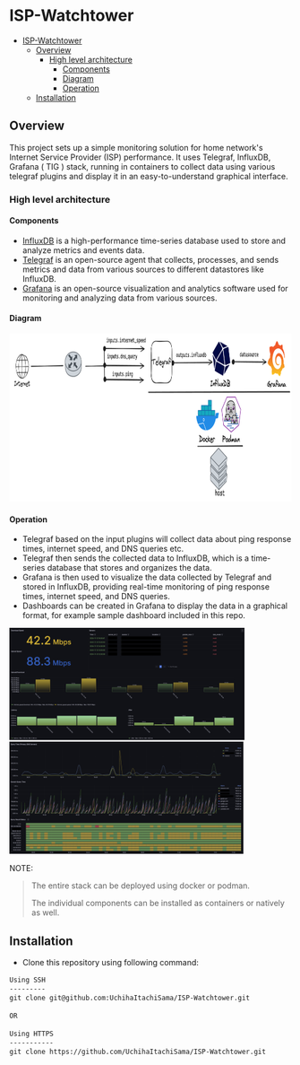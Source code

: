 # ISP-Watchtower

- [ISP-Watchtower](#isp-watchtower)
  - [Overview](#overview)
    - [High level architecture](#high-level-architecture)
      - [Components](#components)
      - [Diagram](#diagram)
      - [Operation](#operation)
  - [Installation](#installation)

## Overview

This project sets up a simple monitoring solution for home network's Internet Service Provider (ISP) performance. It uses Telegraf, InfluxDB, Grafana ( TIG ) stack, running in containers to collect data using various telegraf plugins and display it in an easy-to-understand graphical interface.

### High level architecture

#### Components

- [InfluxDB](https://www.influxdata.com/products/influxdb-overview/)  is a high-performance time-series database used to store and analyze metrics and events data.
- [Telegraf](https://www.influxdata.com/time-series-platform/telegraf/) is an open-source agent that collects, processes, and sends metrics and data from various sources to different datastores like InfluxDB.
- [Grafana](https://grafana.com/) is an open-source visualization and analytics software used for monitoring and analyzing data from various sources.

#### Diagram

<img src="media/isp-watch.png" height="300">

#### Operation

- Telegraf based on the input plugins will collect data about ping response times, internet speed, and DNS queries etc.
- Telegraf then sends the collected data to InfluxDB, which is a time-series database that stores and organizes the data.
- Grafana is then used to visualize the data collected by Telegraf and stored in InfluxDB, providing real-time monitoring of ping response times, internet speed, and DNS queries.
- Dashboards can be created in Grafana to display the data in a graphical format, for example sample dashboard included in this repo.

 <img src="media/isp-speed.png" height="200">  <img src="media/isp-dns.png" height="200"> 

NOTE:
> The entire stack can be deployed using docker or podman.
>
> The individual components can be installed as containers or natively as well.

## Installation

- Clone this repository using following command:

```shell
Using SSH
---------
git clone git@github.com:UchihaItachiSama/ISP-Watchtower.git

OR

Using HTTPS
-----------
git clone https://github.com/UchihaItachiSama/ISP-Watchtower.git
```


